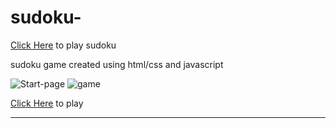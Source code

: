 # sudoku-

[Click Here](https://mangosalami.github.io/sudoku-/sudoku/) to play sudoku

sudoku game created using html/css and javascript

![Start-page](https://user-images.githubusercontent.com/87823341/166922606-ccc5885d-60aa-4980-a98f-86c29de425fd.png)
![game](https://user-images.githubusercontent.com/87823341/166923243-0bd6004c-071a-4998-be92-d9b6b751510a.png)

[Click Here](https://mangosalami.github.io/sudoku-/sudoku/) to play

*****************************************************
